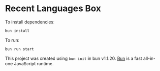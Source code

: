 # Recent Languages Box

To install dependencies:

```bash
bun install
```

To run:

```bash
bun run start
```

This project was created using `bun init` in bun v1.1.20. [Bun](https://bun.sh) is a fast all-in-one JavaScript runtime.
